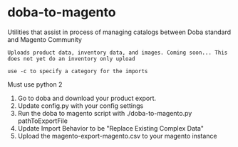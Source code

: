 doba-to-magento
===============
Utilities that assist in process of managing catalogs between Doba standard and Magento Community

    Uploads product data, inventory data, and images. Coming soon... This does not yet do an inventory only upload

    use -c to specify a category for the imports

Must use python 2

1. Go to doba and download your product export.
2. Update config.py with your config settings
2. Run the doba to magento script with ./doba-to-magento.py pathToExportFile
3. Update Import Behavior to be "Replace Existing Complex Data"
3. Upload the magento-export-magento.csv to your magento instance
